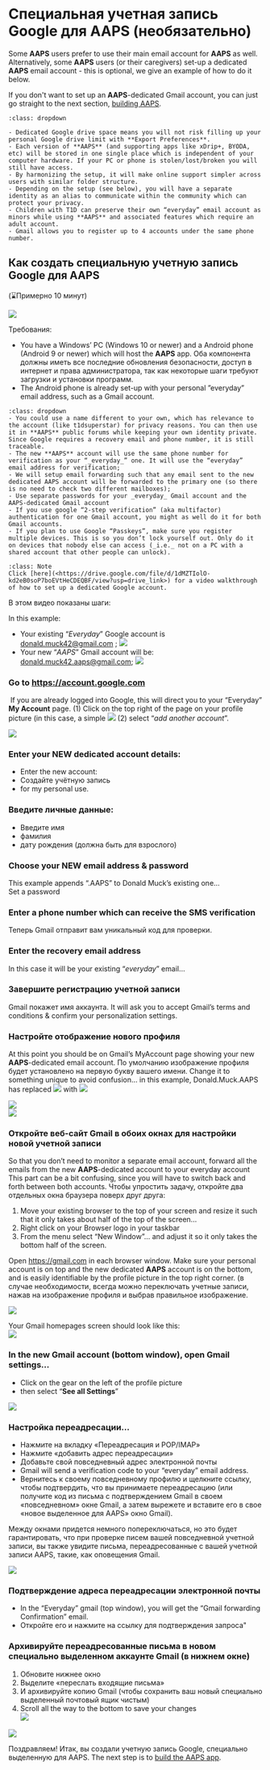 # Специальная учетная запись Google для AAPS (необязательно)

Some **AAPS** users prefer to use their main email account for **AAPS** as well. Alternatively, some **AAPS** users (or their caregivers) set-up a dedicated **AAPS** email account - this is optional, we give an example of how to do it below.

If you don't want to set up an **AAPS**-dedicated Gmail account, you can just go straight to the next section, [building AAPS](../SettingUpAaps/BuildingAaps.md).

```{admonition} Advantages of a dedicated Google account for AAPS
:class: dropdown

- Dedicated Google drive space means you will not risk filling up your personal Google drive limit with **Export Preferences**.
- Each version of **AAPS** (and supporting apps like xDrip+, BYODA, etc) will be stored in one single place which is independent of your computer hardware. If your PC or phone is stolen/lost/broken you will still have access.
- By harmonizing the setup, it will make online support simpler across users with similar folder structure.
- Depending on the setup (see below), you will have a separate identity as an alias to communicate within the community which can protect your privacy. 
- Children with T1D can preserve their own “everyday” email account as minors while using **AAPS** and associated features which require an adult account.
- Gmail allows you to register up to 4 accounts under the same phone number.
```

## Как создать специальную учетную запись Google для AAPS

(⌛Примерно 10 минут)

![](../images/Building-the-App/building_0001.png)

Требования:

* You have a Windows’ PC (Windows 10 or newer) and a Android phone (Android 9 or newer) which will host the **AAPS** app. Оба компонента должны иметь все последние обновления безопасности, доступ в интернет и права администратора, так как некоторые шаги требуют загрузки и установки программ.
* The Android phone is already set-up with your personal ”everyday” email address, such as a Gmail account.

```{admonition} Things to consider when setting up your new account
:class: dropdown
- You could use a name different to your own, which has relevance to the account (like t1dsuperstar) for privacy reasons. You can then use it in **AAPS** public forums while keeping your own identity private. Since Google requires a recovery email and phone number, it is still traceable.
- The new **AAPS** account will use the same phone number for verification as your “_everyday_” one. It will use the “everyday” email address for verification;
- We will setup email forwarding such that any email sent to the new dedicated AAPS account will be forwarded to the primary one (so there is no need to check two different mailboxes);
- Use separate passwords for your _everyday_ Gmail account and the AAPS-dedicated Gmail account
- If you use google “2-step verification” (aka multifactor) authentication for one Gmail account, you might as well do it for both Gmail accounts.
- If you plan to use Google “Passkeys”, make sure you register multiple devices. This is so you don’t lock yourself out. Only do it on devices that nobody else can access (_i.e._ not on a PC with a shared account that other people can unlock).
```


```{admonition}  Video Walkthrough! 
:class: Note
Click [here](<https://drive.google.com/file/d/1dMZTIolO-kd2eB0soP7boEVtHeCDEQBF/view?usp=drive_link>) for a video walkthrough of how to set up a dedicated Google account.
```

 В этом видео показаны шаги:

In this example: 
- Your existing “_Everyday_” Google account is <donald.muck42@gmail.com> ; ![](../images/Building-the-App/building_0002.png)
- Your new “_AAPS_” Gmail account will be: <donald.muck42.aaps@gmail.com>; ![](../images/Building-the-App/building_0003.png)


### Go to <https://account.google.com> 

 If you are already logged into Google, this will direct you to your “Everyday” **My Account** page. (1) Click on the top right of the page on your profile picture (in this case, a simple ![](../images/Building-the-App/building_0002.png) (2) select “_add another account_”.

![](../images/Building-the-App/building_0005.png)


### Enter your NEW dedicated account details: 

- Enter the new account: 
- Создайте учётную запись
- for my personal use. 


### Введите личные данные:
 - Введите имя
 - фамилия
 - дату рождения (должна быть для взрослого)

### Choose your NEW email address & password

This example appends “.AAPS” to Donald Muck’s existing one…\
Set a password

### Enter a phone number which can receive the SMS verification

Теперь Gmail отправит вам уникальный код для проверки.

### Enter the recovery email address

In this case it will be your existing “_everyday_” email…

### Завершите регистрацию учетной записи

Gmail покажет имя аккаунта. It will ask you to accept Gmail’s terms and conditions & confirm your personalization settings.

### Настройте отображение нового профиля

At this point you should be on Gmail’s MyAccount page showing your new **AAPS**-dedicated email account. По умолчанию изображение профиля будет установлено на первую букву вашего имени. Change it to something unique to avoid confusion… in this example, Donald.Muck.AAPS has replaced ![](../images/Building-the-App/building_0002.png) with ![](../images/Building-the-App/building_0003.png)

![](../images/Building-the-App/building_0007.png)\
![](../images/Building-the-App/building_0008.png)

### Откройте веб-сайт Gmail в обоих окнах для настройки новой учетной записи

So that you don’t need to monitor a separate email account, forward all the emails from the new **AAPS**-dedicated account to your everyday account\
This part can be a bit confusing, since you will have to switch back and forth between both accounts. Чтобы упростить задачу, откройте два отдельных окна браузера поверх друг друга:

1. Move your existing browser to the top of your screen and resize it such that it only takes about half of the top of the screen…
2. Right click on your Browser logo in your taskbar
3. From the menu select “New Window”... and adjust it so it only takes the bottom half of the screen.

Open <https://gmail.com> in each browser window. Make sure your personal account is on top and the new dedicated **AAPS** account is on the bottom, and is easily identifiable by the profile picture in the top right corner. (в случае необходимости, всегда можно переключать учетные записи, нажав на изображение профиля и выбрав правильное изображение.

![](../images/Building-the-App/building_0009.png)

Your Gmail homepages screen should look like this:\
![](../images/Building-the-App/building_0010.png)

 ### In the new Gmail account (bottom window), open Gmail settings…

- Click on the gear on the left of the profile picture
- then select “**See all Settings**”

![](../images/Building-the-App/building_0011.png)

### Настройка переадресации…

- Нажмите на вкладку «Переадресация и POP/IMAP»
- Нажмите «добавить адрес переадресации»
- Добавьте свой повседневный адрес электронной почты
- Gmail will send a verification code to your “everyday” email address.
- Вернитесь к своему повседневному профилю и щелкните ссылку, чтобы подтвердить, что вы принимаете переадресацию (или получите код из письма с подтверждением Gmail в своем «повседневном» окне Gmail, а затем вырежете и вставите его в свое «новое выделенное для AAPS» окно Gmail).

Между окнами придется немного попереключаться, но это будет гарантировать, что при проверке писем вашей повседневной учетной записи, вы также увидите письма, переадресованные с вашей учетной записи AAPS, такие, как оповещения Gmail.

![](../images/Building-the-App/building_0012.png)

### Подтверждение адреса переадресации электронной почты

- In the “Everyday” gmail (top window), you will get the “Gmail forwarding Confirmation” email.
- Откройте его и нажмите на ссылку для подтверждения запроса"

### Архивируйте переадресованные письма в новом специально выделенном аккаунте Gmail (в нижнем окне)

<!---->

1. Обновите нижнее окно
2. Выделите «переслать входящие письма»
3. И архивируйте копию Gmail (чтобы сохранить ваш новый специально выделенный почтовый ящик чистым)
4. Scroll all the way to the bottom to save your changes\
   ![](../images/Building-the-App/building_0013.png)

![](../images/Building-the-App/building_0014.png)

Поздравляем! Итак, вы создали учетную запись Google, специально выделенную для AAPS. The next step is to [build the AAPS app](../SettingUpAaps/BuildingAaps.md).